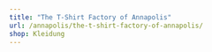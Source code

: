```yaml
---
title: "The T-Shirt Factory of Annapolis"
url: /annapolis/the-t-shirt-factory-of-annapolis/
shop: Kleidung
---
```

